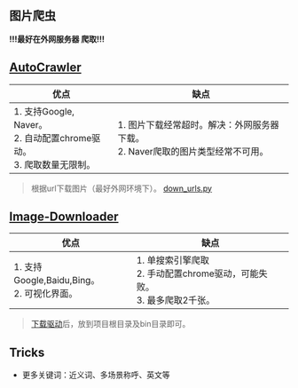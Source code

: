 ## 图片爬虫

**!!!最好在外网服务器 爬取!!!**

## [AutoCrawler](https://github.com/YoongiKim/AutoCrawler) 

| 优点                                                         | 缺点                                                         |
| ------------------------------------------------------------ | ------------------------------------------------------------ |
| 1. 支持Google, Naver。<br/>2. 自动配置chrome驱动。<br/>3. 爬取数量无限制。 | 1. 图片下载经常超时。解决：外网服务器下载。<br/>2. Naver爬取的图片类型经常不可用。 |

> 根据url下载图片（最好外网环境下）。  [down_urls.py](./down_urls.py)



## [Image-Downloader](https://github.com/sczhengyabin/Image-Downloader)

| 优点                                           | 缺点                                                         |
| ---------------------------------------------- | ------------------------------------------------------------ |
| 1. 支持Google,Baidu,Bing。<br/>2. 可视化界面。 | 1. 单搜索引擎爬取<br/>2. 手动配置chrome驱动，可能失败。<br/>3. 最多爬取2千张。 |

> [下载驱动](https://chromedriver.chromium.org/downloads)后，放到项目根目录及bin目录即可。



## Tricks

- 更多关键词：近义词、多场景称呼、英文等